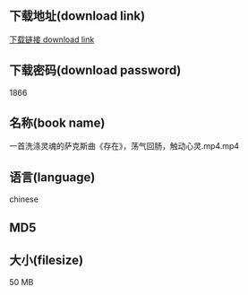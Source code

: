 ## 下载地址(download link)
[下载链接 download link](https://tutu365.netlify.app/?s=%E4%B8%80%E9%A6%96%E6%B4%97%E6%B6%A4%E7%81%B5%E9%AD%82%E7%9A%84%E8%90%A8%E5%85%8B%E6%96%AF%E6%9B%B2%E3%80%8A%E5%AD%98%E5%9C%A8%E3%80%8B%EF%BC%8C%E8%8D%A1%E6%B0%94%E5%9B%9E%E8%82%A0%EF%BC%8C%E8%A7%A6%E5%8A%A8%E5%BF%83%E7%81%B5.mp4)

## 下载密码(download password)
1866

## 名称(book name)
一首洗涤灵魂的萨克斯曲《存在》，荡气回肠，触动心灵.mp4.mp4

## 语言(language)
chinese

## MD5


## 大小(filesize)
50 MB
